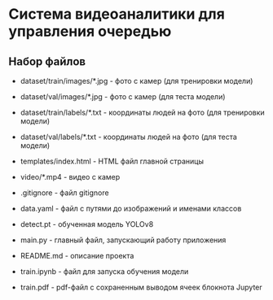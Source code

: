 # Система видеоаналитики для управления очередью

## Набор файлов

* dataset/train/images/*.jpg - фото с камер (для тренировки модели)

* dataset/val/images/*.jpg - фото с камер (для теста модели)

* dataset/train/labels/*.txt - координаты людей на фото (для тренировки модели)

* dataset/val/labels/*.txt - координаты людей на фото (для теста модели)

* templates/index.html - HTML файл главной страницы

* video/*.mp4 - видео с камер

* .gitignore - файл gitignore

* data.yaml - файл с путями до изображений и именами классов

* detect.pt - обученная модель YOLOv8

* main.py - главный файл, запускающий работу приложения

* README.md - описание проекта

* train.ipynb - файл для запуска обучения модели

* train.pdf - pdf-файл с сохраненным выводом ячеек
блокнота Jupyter
